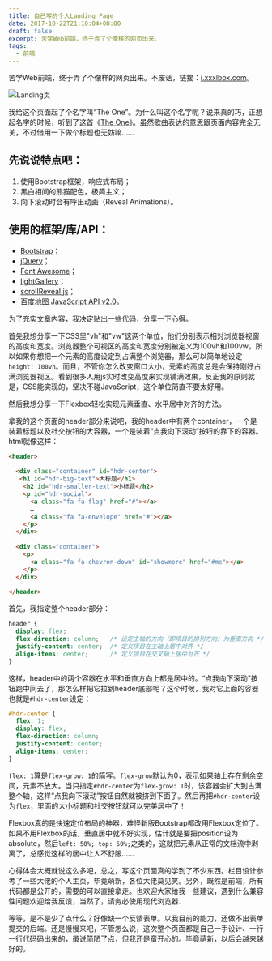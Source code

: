 ```yaml
---
title: 自己写的个人Landing Page
date: 2017-10-22T21:10:04+08:00
draft: false
excerpt: 苦学Web前端，终于弄了个像样的网页出来。
tags:
  - 前端
---
```


苦学Web前端，终于弄了个像样的网页出来。不废话，链接：[i.xxxlbox.com](https://i.xxxlbox.com)。

![Landing页](https://assets.xxxlbox.com/images/2017/img020.jpg)

我给这个页面起了个名字叫“The One”。为什么叫这个名字呢？说来真的巧，正想起名字的时候，听到了这首《[The One](http://music.163.com/#/song?id=469272617)》。虽然歌曲表达的意思跟页面内容完全无关，不过借用一下做个标题也无妨嘛……

## 先说说特点吧：

1. 使用Bootstrap框架，响应式布局；
2. 黑白相间的熊猫配色，极简主义；
3. 向下滚动时会有呼出动画（Reveal Animations）。

## 使用的框架/库/API：

* [Bootstrap](http://getbootstrap.com/)；
* [jQuery](http://jquery.com/)；
* [Font Awesome](http://fontawesome.io/)；
* [lightGallery](http://sachinchoolur.github.io/lightGallery/)；
* [scrollReveal.js](https://scrollrevealjs.org/)；
* [百度地图 JavaScript API v2.0](http://lbsyun.baidu.com/index.php?title=jspopular)。

为了充实文章内容，我决定贴出一些代码，分享一下心得。

首先我想分享一下CSS里"vh"和"vw"这两个单位，他们分别表示相对浏览器视窗的高度和宽度。浏览器整个可视区的高度和宽度分别被定义为100vh和100vw，所以如果你想把一个元素的高度设定到占满整个浏览器，那么可以简单地设定`height: 100vh`。而且，不管你怎么改变窗口大小，元素的高度总是会保持刚好占满浏览器视区。看到很多人用js实时改变高度来实现铺满效果，反正我的原则就是，CSS能实现的，坚决不碰JavaScript，这个单位简直不要太好用。

然后我想分享一下Flexbox轻松实现元素垂直、水平居中对齐的方法。

拿我的这个页面的header部分来说吧，我的header中有两个container，一个是装着标题以及社交按钮的大容器，一个是装着“点我向下滚动”按钮的靠下的容器。html就像这样：

```html
<header>
    
  <div class="container" id="hdr-center">
   <h1 id="hdr-big-text">大标题</h1>
    <h2 id="hdr-smaller-text">小标题</h2>
    <p id="hdr-social">
      <a class="fa fa-flag" href="#"></a>
      …
      <a class="fa fa-envelope" href="#"></a>
    </p>
  </div>
    
  <div class="container">
    <p>
      <a class="fa fa-chevron-down" id="showmore" href="#me"></a>
    </p>
  </div>
    
</header>
```

首先，我指定整个header部分：

```css
header {
  display: flex;
  flex-direction: column;   /* 设定主轴的方向（即项目的排列方向）为垂直方向 */
  justify-content: center;  /* 定义项目在主轴上居中对齐 */
  align-items: center;      /* 定义项目在交叉轴上居中对齐 */
}
```


这样，header中的两个容器在水平和垂直方向上都是居中的。“点我向下滚动”按钮跑中间去了，那怎么样把它拉到header底部呢？这个时候，我对它上面的容器也就是`#hdr-center`设定：

```css
#hdr-center {
  flex: 1;
  display: flex;
  flex-direction: column;
  justify-content: center;
  align-items: center;
}
```

`flex: 1`算是`flex-grow: 1`的简写。`flex-grow`默认为0，表示如果轴上存在剩余空间，元素不放大。当只指定`#hdr-center`为`flex-grow: 1`时，该容器会扩大到占满整个轴，这样“点我向下滚动”按钮自然就被挤到下面了。然后再把`#hdr-center`设为`flex`，里面的大小标题和社交按钮就可以完美居中了！

Flexbox真的是快速定位布局的神器，难怪新版Bootstrap都改用Flexbox定位了。如果不用Flexbox的话，垂直居中就不好实现，估计就是要把position设为absolute，然后`left: 50%; top: 50%;`之类的，这就把元素从正常的文档流中剥离了，总感觉这样的居中让人不舒服……

心得体会大概就说这么多吧，总之，写这个页面真的学到了不少东西。栏目设计参考了一些大佬的个人主页，毕竟萌新，各位大佬莫见笑。另外，既然是前端，所有代码都是公开的，需要的可以直接拿走。也欢迎大家给我一些建议，遇到什么兼容性问题欢迎给我反馈，当然了，请务必使用现代浏览器.

等等，是不是少了点什么？好像缺一个反馈表单。以我目前的能力，还做不出表单提交的后端。还是慢慢来吧，不管怎么说，这次整个页面都是自己一手设计、一行一行代码码出来的，虽说简陋了点，但我还是蛮开心的。毕竟萌新，以后会越来越好的。
